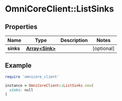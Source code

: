 # OmniCoreClient::ListSinks

## Properties

| Name | Type | Description | Notes |
| ---- | ---- | ----------- | ----- |
| **sinks** | [**Array&lt;Sink&gt;**](Sink.md) |  | [optional] |

## Example

```ruby
require 'omnicore_client'

instance = OmniCoreClient::ListSinks.new(
  sinks: null
)
```

